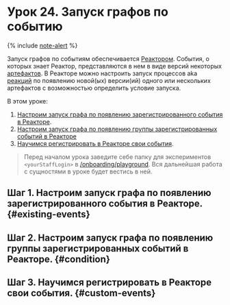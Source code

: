 # Урок 24. Запуск графов по событию

{% include [note-alert](../_includes/onboarding-alert.md) %}

Запуск графов по событиям обеспечивается [Реактором](https://wiki.yandex-team.ru/nirvana/reactor/intro). События, о которых знает Реактор, представляются в нем в виде версий некоторых [артефактов](https://wiki.yandex-team.ru/nirvana/reactor/artifact/). В Реакторе можно настроить запуск процессов aka [реакций](https://wiki.yandex-team.ru/nirvana/reactor/intro/examples/#reakcii) по появлению новой(ых) версии(ий) одного или нескольких артефактов с возможностью определить условие запуска.

В этом уроке:

1. [Настроим запуск графа по появлению зарегистрированного события в Реакторе](#existing-events).
1. [Настроим запуск графа по появлению группы зарегистрированных событий в Реакторе](#condition)
1. [Научимся регистрировать в Реакторе свои события](#custom-events).

> Перед началом урока заведите себе папку для экспериментов `<yourStaffLogin>` в [/onboarding/playground](https://nirvana.yandex-team.ru/browse/resolve?path=%2Fonboarding%2Fplayground). Вся дальнейшая работа с сущностями в уроке будет вестись в ней.

## Шаг 1. Настроим запуск графа по появлению зарегистрированного события в Реакторе. {#existing-events}

## Шаг 2. Настроим запуск графа по появлению группы зарегистрированных событий в Реакторе. {#condition}

## Шаг 3. Научимся регистрировать в Реакторе свои события. {#custom-events}
